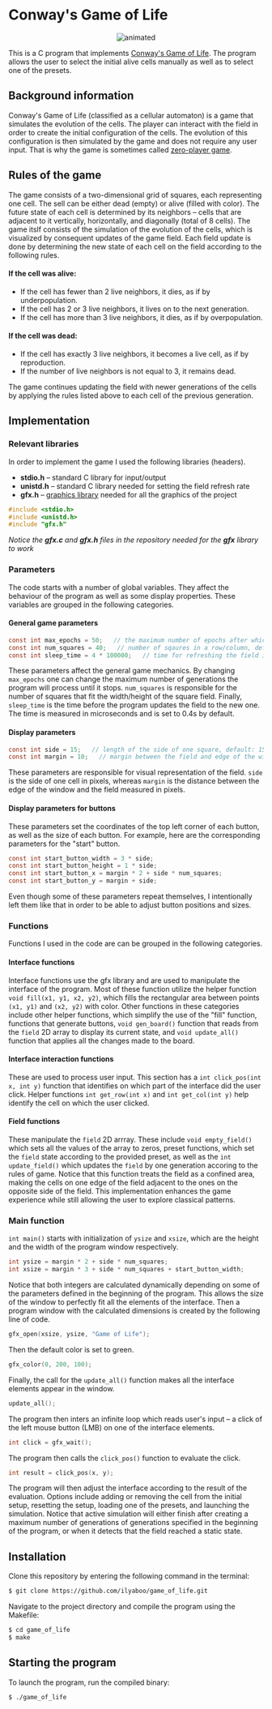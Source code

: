 # Conway's Game of Life

<p align = "center">
  <img src = "https://user-images.githubusercontent.com/108785038/231279506-a4da3657-2b98-45d5-bcdc-61dd1c8a7f2c.gif" alt = "animated" />
</p>
   
This is a C program that implements [Conway's Game of Life](https://en.wikipedia.org/wiki/Conway%27s_Game_of_Life). The program allows the user to select the initial alive cells manually as well as to select one of the presets.

## Background information

Conway's Game of Life (classified as a cellular automaton) is a game that simulates the evolution of the cells. The player can interact with the field in order to create the initial configuration of the cells. The evolution of this configuration is then simulated by the game and does not require any user input. That is why the game is sometimes called [zero-player game](https://en.wikipedia.org/wiki/Zero-player_game).

## Rules of the game

The game consists of a two-dimensional grid of squares, each representing one cell. The sell can be either dead (empty) or alive (filled with color). The future state of each cell is determined by its neighbors – cells that are adjacent to it vertically, horizontally, and diagonally (total of 8 cells). The game itslf consists of the simulation of the evolution of the cells, which is visualized by consequent updates of the game field. Each field update is done by determining the new state of each cell on the field according to the following rules.
#### If the cell was alive:
- If the cell has fewer than 2 live neighbors, it dies, as if by underpopulation.
- If the cell has 2 or 3 live neighbors, it lives on to the next generation.
- If the cell has more than 3 live neighbors, it dies, as if by overpopulation.
#### If the cell was dead:
- If the cell has exactly 3 live neighbors, it becomes a live cell, as if by reproduction.
- If the number of live neighbors is not equal to 3, it remains dead.

The game continues updating the field with newer generations of the cells by applying the rules listed above to each cell of the previous generation.

## Implementation

### Relevant libraries

In order to implement the game I used the following libraries (headers).
- **stdio.h** – standard C library for input/output
- **unistd.h** – standard C library needed for setting the field refresh rate
- **gfx.h** – [graphics library](https://www3.nd.edu/~dthain/courses/cse20211/fall2013/gfx/) needed for all the graphics of the project
```c
#include <stdio.h>
#include <unistd.h>
#include "gfx.h"
```
*Notice the **gfx.c** and **gfx.h** files in the repository needed for the **gfx** library to work*

### Parameters

The code starts with a number of global variables. They affect the behaviour of the program as well as some display properties. These variables are grouped in the following categories.

#### General game parameters
```c
const int max_epochs = 50;   // the maximum number of epochs after which the program stops, default: 50
const int num_squares = 40;   // number of sqaures in a row/column, default: 40
const int sleep_time = 4 * 100000;   // time for refreshing the field in microseconds, default: 0.4s
```
These parameters affect the general game mechanics. By changing `max_epochs` one can change the maximum number of generations the program will process until it stops. `num_squares` is responsible for the number of squares that fit the width/height of the square field. Finally, `sleep_time` is the time before the program updates the field to the new one. The time is measured in microseconds and is set to 0.4s by default.

#### Display parameters
```c
const int side = 15;   // length of the side of one square, default: 15
const int margin = 10;   // margin between the field and edge of the window, default: 10
```
These parameters are responsible for visual representation of the field. `side` is the side of one cell in pixels, whereas `margin` is the distance between the edge of the window and the field measured in pixels.

#### Display parameters for buttons

These parameters set the coordinates of the top left corner of each button, as well as the size of each button. For example, here are the corresponding parameters for the "start" button.
```c
const int start_button_width = 3 * side;
const int start_button_height = 1 * side;
const int start_button_x = margin * 2 + side * num_squares;
const int start_button_y = margin + side;
```
Even though some of these parameters repeat themselves, I intentionally left them like that in order to be able to adjust button positions and sizes.

### Functions

Functions I used in the code are can be grouped in the following categories.
#### Interface functions
Interface functions use the gfx library and are used to manipulate the interface of the program. Most of these function utilize the helper function `void fill(x1, y1, x2, y2)`, which fills the rectangular area between points `(x1, y1)` and `(x2, y2)` with color. Other functions in these categories include other helper functions, which simplify the use of the "fill" function, functions that generate buttons, `void gen_board()` function that reads from the `field` 2D array to display its current state, and `void update_all()` function that applies all the changes made to the board.
#### Interface interaction functions
These are used to process user input. This section has a `int click_pos(int x, int y)` function that identifies on which part of the interface did the user click. Helper functions `int get_row(int x)` and `int get_col(int y)` help identify the cell on which the user clicked.
#### Field functions
These manipulate the `field` 2D arrray. These include `void empty_field()` which sets all the values of the array to zeros, preset functions, which set the `field` state according to the provided preset, as well as the `int update_field()` which updates the `field` by one generation accoring to the rules of game. Notice that this function treats the field as a confined area, making the cells on one edge of the field adjacent to the ones on the opposite side of the field. This implementation enhances the game experience while still allowing the user to explore classical patterns.

### Main function

`int main()` starts with initialization of `ysize` and `xsize`, which are the height and the width of the program window respectively.
```c
int ysize = margin * 2 + side * num_squares;
int xsize = margin * 3 + side * num_squares + start_button_width;
```
Notice that both integers are calculated dynamically depending on some of the parameters defined in the beginning of the program. This allows the size of the window to perfectly fit all the elements of the interface.
Then a program window with the calculated dimensions is created by the following line of code.
```c
gfx_open(xsize, ysize, "Game of Life");
```
Then the default color is set to green.
```c
gfx_color(0, 200, 100);
```
Finally, the call for the `update_all()` function makes all the interface elements appear in the window.
```c
update_all();
```
The program then inters an infinite loop which reads user's input – a click of the left mouse button (LMB) on one of the interface elements.
```c
int click = gfx_wait();
```
The program then calls the ```click_pos()``` function to evaluate the click.
```c
int result = click_pos(x, y);
```
The program will then adjust the interface according to the result of the evaluation. Options include adding or removing the cell from the initial setup, resetting the setup, loading one of the presets, and launching the simulation. Notice that active simulation will either finish after creating a maximum number of generations of generations specified in the beginning of the program, or when it detects that the field reached a static state.

## Installation

Clone this repository by entering the following command in the terminal:

```bash
$ git clone https://github.com/ilyaboo/game_of_life.git
```
Navigate to the project directory and compile the program using the Makefile:

```bash
$ cd game_of_life
$ make
```

## Starting the program

To launch the program, run the compiled binary:

```bash
$ ./game_of_life
```

## 
